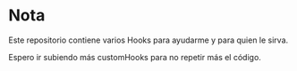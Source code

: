 # Nota

Este repositorio contiene varios Hooks para ayudarme y para quien le sirva.

Espero ir subiendo más customHooks para no repetir más el código.